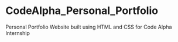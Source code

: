 # CodeAlpha_Personal_Portfolio
Personal Portfolio Website built using HTML and CSS for Code Alpha Internship
